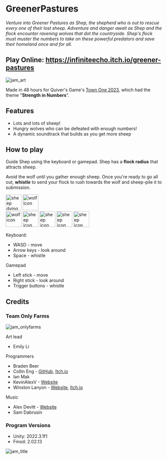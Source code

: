 # GreenerPastures
_Venture into Greener Pastures as Shep, the shepherd who is out to rescue every one of their lost sheep. Adventure and danger await as Shep and the flock encounter ravening wolves that dot the countryside. Shep's flock must muster the numbers to take on these powerful predators and save their homeland once and for all._

## Play Online: https://infiniteecho.itch.io/greener-pastures

![jam_art](https://github.com/InfiniteEchoDev/TownOne2023Team5/assets/38707101/af67e7f6-a63b-4d65-803d-fba6b2c2c159)

Made in 48 hours for Quiver's Game's [Town One 2023](https://www.quivergamesvancouver.com/townone), which had the theme "**Strength in Numbers**".

## Features
* Lots and lots of sheep!
* Hungry wolves who can be defeated with enough numbers!
* A dynamic soundtrack that builds as you get more sheep

## How to play
Guide Shep using the keyboard or gamepad. Shep has a **flock radius** that attracts sheep.

Avoid the wolf until you gather enough sheep. Once you're ready to go all out, **whistle** to send your flock to rush towards the wolf and sheep-pile it to submission.

<img src="https://github.com/InfiniteEchoDev/TownOne2023Team5/assets/38707101/e8fb9e9b-3c04-4127-a292-f8a0a3841a74" alt="sheep dying gif" width="50"/>
<img src="https://github.com/InfiniteEchoDev/TownOne2023Team5/assets/38707101/2fb41c0c-f74d-4f0f-aebb-dff4ebb72e7a" alt="wolf icon" width="50"/>

<br/>
<img src="https://github.com/InfiniteEchoDev/TownOne2023Team5/assets/38707101/6b669e65-55b3-4ded-9135-3acb56395bb2" alt="wolf icon" width="50"/>
<img src="https://github.com/InfiniteEchoDev/TownOne2023Team5/assets/38707101/60b6066e-6651-4441-ae84-51803880c0df" alt="sheep icon" width="50"/>
<img src="https://github.com/InfiniteEchoDev/TownOne2023Team5/assets/38707101/60b6066e-6651-4441-ae84-51803880c0df" alt="sheep icon" width="50"/>
<img src="https://github.com/InfiniteEchoDev/TownOne2023Team5/assets/38707101/60b6066e-6651-4441-ae84-51803880c0df" alt="sheep icon" width="50"/>
<img src="https://github.com/InfiniteEchoDev/TownOne2023Team5/assets/38707101/60b6066e-6651-4441-ae84-51803880c0df" alt="sheep icon" width="50"/>


Keyboard:
* WASD - move
* Arrow keys - look around
* Space - whistle

Gamepad
* Left stick - move
* Right stick - look around
* Trigger buttons - whistle

## Credits

### Team Only Farms
![jam_onlyfarms](https://github.com/InfiniteEchoDev/TownOne2023Team5/assets/38707101/4587b961-c74b-4234-b434-84fd706331b5)

Art lead
* Emily Li

Programmers
* Braden Beer
* Collin Eng - [GitHub](https://github.com/engineereng), [Itch.io](https://engineereng.itch.io/)
* Ian Mak
* KevinAlexV - [Website](https://kevinalexv.github.io)
* Winston Lanyon - [Website](https://infiniteecho.ca), [Itch.io](https://infiniteecho.itch.io/)


Music
* Alex Devitt - [Website](https://www.adevlaw.com)
* Sam Dabrusin

### Program Versions
 - Unity: 2022.3.1f1
 - Fmod:  2.02.13

![jam_title](https://github.com/InfiniteEchoDev/TownOne2023Team5/assets/38707101/8a57fde8-c2bb-449a-b2d1-c8c1c3803949)
